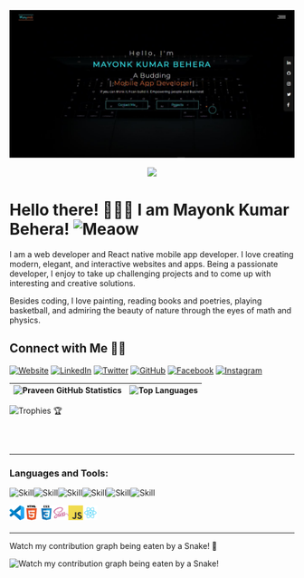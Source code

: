 [![MastHead](https://github.com/mayonk-kumar-git/mayonk-kumar-git/blob/main/portfolio.JPG?raw=true)](https://zealous-wright-5b8437.netlify.app/)

<p align="center">
  <img src="https://readme-typing-svg.herokuapp.com/?lines=OPEN%20SOURCE%20FOR%20THE%20WIN!;Join%20EddieHub%20Community;Collaboration%201st,%20Code%202nd.;Community%20make%20things%20easier;You%20don't%20have%20to%20be%20an%20expert%20to%20teach;Let's%20support%20each%20other;&center=true&width=470&height=45"></a>
</p>


# Hello there! 🙋🏻‍♂️ I am Mayonk Kumar Behera! <img src="https://i.imgur.com/veZrcC7.gif" alt="Meaow" width="50" />

I am a web developer and React native mobile app developer. I love creating modern, elegant, and interactive websites and apps. Being a passionate developer, I enjoy to take up challenging projects and to come up with interesting and creative solutions. 

Besides coding, I love painting, reading books and poetries, playing basketball, and admiring the beauty of nature through the eyes of math and physics.


## Connect with Me 🤝🏻

[![Website](https://raw.githubusercontent.com/praveenscience/praveenscience/master/soc/ws.svg)](https://zealous-wright-5b8437.netlify.app/) [![LinkedIn](https://raw.githubusercontent.com/praveenscience/praveenscience/master/soc/li.svg)](https://www.linkedin.com/in/mayonk-kumar/) [![Twitter](https://raw.githubusercontent.com/praveenscience/praveenscience/master/soc/tw.svg)](https://twitter.com/MayonkKumar) [![GitHub](https://raw.githubusercontent.com/praveenscience/praveenscience/master/soc/gh.svg)](https://github.com/mayonk-kumar-git) [![Facebook](https://raw.githubusercontent.com/praveenscience/praveenscience/master/soc/fb.svg)](https://www.facebook.com/mayank.kumarbehera.54) [![Instagram](https://raw.githubusercontent.com/praveenscience/praveenscience/master/soc/ig.svg)](https://www.instagram.com/_mayank._.kumar_/)


| ![Praveen GitHub Statistics](https://github-readme-stats.vercel.app/api?username=mayonk-kumar-git&show_icons=true) | ![Top Languages](https://github-readme-stats.vercel.app/api/top-langs/?username=mayonk-kumar-git) |
| --- | --- |

![Trophies 🏆](https://github-profile-trophy.vercel.app/?username=mayonk-kumar-git)

<br />
<br />

---

### Languages and Tools:

<img align="left" alt="Skill" src="https://user-images.githubusercontent.com/69337392/123623775-7a2e9a80-d82b-11eb-9f49-e3d78bf460f9.png" />
<img align="left" alt="Skill" src="https://user-images.githubusercontent.com/69337392/123624267-ff19b400-d82b-11eb-8ebb-dee5e3f0e0ee.png" />
<img align="left" alt="Skill" src="https://user-images.githubusercontent.com/69337392/123623793-7f8be500-d82b-11eb-9368-288ae7fda36e.png" />
<img align="left" alt="Skill" src="https://user-images.githubusercontent.com/69337392/123625945-e90cf300-d82d-11eb-8f83-993191d54290.png" />
<img align="left" alt="Skill" src="https://user-images.githubusercontent.com/69337392/123626001-f75b0f00-d82d-11eb-966e-d926039f2846.png" />
<img align="left" alt="Skill" src="https://user-images.githubusercontent.com/69337392/123623690-62571680-d82b-11eb-83e1-7b0403c8bd27.png" />

<p>&nbsp;</p>
<img align="left" alt="Visual Studio Code" width="26px" src="https://raw.githubusercontent.com/github/explore/80688e429a7d4ef2fca1e82350fe8e3517d3494d/topics/visual-studio-code/visual-studio-code.png" />
<img align="left" alt="HTML5" width="26px" src="https://raw.githubusercontent.com/github/explore/80688e429a7d4ef2fca1e82350fe8e3517d3494d/topics/html/html.png" />
<img align="left" alt="CSS3" width="26px" src="https://raw.githubusercontent.com/github/explore/80688e429a7d4ef2fca1e82350fe8e3517d3494d/topics/css/css.png" />
<img align="left" alt="Sass" width="26px" src="https://raw.githubusercontent.com/github/explore/80688e429a7d4ef2fca1e82350fe8e3517d3494d/topics/sass/sass.png" />
<img align="left" alt="JavaScript" width="26px" src="https://raw.githubusercontent.com/github/explore/80688e429a7d4ef2fca1e82350fe8e3517d3494d/topics/javascript/javascript.png" />
<img align="left" alt="React" width="26px" src="https://raw.githubusercontent.com/github/explore/80688e429a7d4ef2fca1e82350fe8e3517d3494d/topics/react/react.png" />


<br />
<br />

---

Watch my contribution graph being eaten by a Snake! 🐍

![Watch my contribution graph being eaten by a Snake!](https://raw.githubusercontent.com/praveenscience/praveenscience/master/soc/snake.svg)

